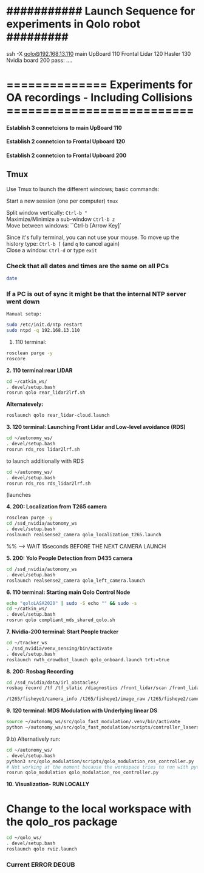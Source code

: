 # ########### Launch Sequence for experiments in Qolo robot ######### #
ssh -X qolo@192.168.13.110
main UpBoard 110
Frontal Lidar 120
Hasler 130
Nvidia board 200
	pass: ....

# ============== Experiments for OA recordings - Including Collisions ========================== #

#### Establish 3 connetcions to main UpBoard 110
#### Establish 2 connetcion to Frontal Upboard 120
#### Establish 2 connetcion to Frontal Upboard 200

## Tmux
Use Tmux to launch the different windows; basic commands:  

Start a new session (one per computer) `tmux`  
  
Split window vertically: `Ctrl-b "`  
Maximize/Minimize a sub-window `Ctrl-b z`  
Move between windows: ``Ctrl-b [Arrow Key]`  

Since it's fully terminal, you can not use your mouse. To move up the history type: `Ctrl-b [` (and `q` to cancel again)  
Close a window: `Ctrl-d` or type `exit`  

### Check that all dates and times are the same on all PCs ###
``` bash
date
```

### If a PC is out of sync it might be that the internal NTP server went down ###
	Manual setup:
``` bash
sudo /etc/init.d/ntp restart
sudo ntpd -q 192.168.13.110
```

1. 110 terminal:
``` bash
rosclean purge -y
roscore
```

**2. 110 terminal:rear LIDAR**
``` bash
cd ~/catkin_ws/
. devel/setup.bash
rosrun qolo rear_lidar2lrf.sh
```
**Alternatevely:**
``` bash
roslaunch qolo rear_lidar-cloud.launch
```

**3. 120 terminal: Launching Front Lidar and Low-level avoidance (RDS)**
``` bash
cd ~/autonomy_ws/
. devel/setup.bash
rosrun rds_ros lidar2lrf.sh
```

to launch additionally with RDS
``` bash
cd ~/autonomy_ws/
. devel/setup.bash
rosrun rds_ros rds_lidar2lrf.sh
```
(launches 


**4. 200: Localization from T265 camera**
``` bash
rosclean purge -y
cd /ssd_nvidia/autonomy_ws
. devel/setup.bash 
roslaunch realsense2_camera qolo_localization_t265.launch
```
%% --> WAIT 15seconds  BEFORE THE NEXT CAMERA LAUNCH

**5. 200: Yolo People Detection from D435 camera**
``` bash
cd /ssd_nvidia/autonomy_ws
. devel/setup.bash 
roslaunch realsense2_camera qolo_left_camera.launch
```

**6. 110 terminal: Starting main Qolo Control Node**
``` bash
echo "qoloLASA2020" | sudo -S echo "" && sudo -s
cd ~/catkin_ws/
. devel/setup.bash
rosrun qolo compliant_mds_shared_qolo.sh
```

**7. Nvidia-200 terminal:  Start People tracker**
``` bash
cd ~/tracker_ws
. /ssd_nvidia/venv_sensing/bin/activate
. devel/setup.bash
roslaunch rwth_crowdbot_launch qolo_onboard.launch trt:=true
```

**8. 200: Rosbag Recording**
``` bash
cd /ssd_nvidia/data/irl_obstacles/
rosbag record /tf /tf_static /diagnostics /front_lidar/scan /front_lidar/scan_all /front_lidar/velodyne_points /rear_lidar/velodyne_points /rear_lidar/scan /rear_lidar/scan_all /joint_states /qolo/compliance/svr /qolo/user_commands /qolo/emergency /qolo/odom /qolo/pose2D /qolo/remote_commands /qolo/twist /rds_to_gui /rokubi_node_front/ft_sensor_measurements /rosout /rosout_agg /t265/accel/imu_info /t265/accel/sample /t265/gyro/imu_info /t265/gyro/sample /t265/odom/sample

/t265/fisheye1/camera_info /t265/fisheye1/image_raw /t265/fisheye2/camera_info /t265/fisheye2/image_raw
```

**9. 120 terminal: MDS Modulation with Underlying linear DS**
``` bash
source ~/autonomy_ws/src/qolo_fast_modulation/.venv/bin/activate
python ~/autonomy_ws/src/qolo_fast_modulation/scripts/controller_laserscan.py
```

9.b) Alternatively run:
``` bash
cd ~/autonomy_ws/
. devel/setup.bash 
python3 src/qolo_modulation/scripts/qolo_modulation_ros_controller.py
# Not working at the moment because the workspace tries to run with python3
rosrun qolo_modulation qolo_modulation_ros_controller.py
```


<!-- Alternative run: -->
<!-- ``` bash -->
<!-- ``` -->

**10. Visualization- RUN LOCALLY**
# Change to the local workspace with the qolo_ros package
``` bash
cd ~/qolo_ws/
. devel/setup.bash
roslaunch qolo rviz.launch
```
### Current ERROR DEGUB ####
